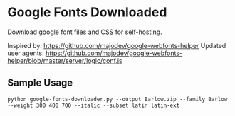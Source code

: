 # Google Fonts Downloaded
Download google font files and CSS for self-hosting.

Inspired by: <https://github.com/majodev/google-webfonts-helper>
Updated user agents: <https://github.com/majodev/google-webfonts-helper/blob/master/server/logic/conf.js>


## Sample Usage

    python google-fonts-downloader.py --output Barlow.zip --family Barlow --weight 300 400 700 --italic --subset latin latin-ext
